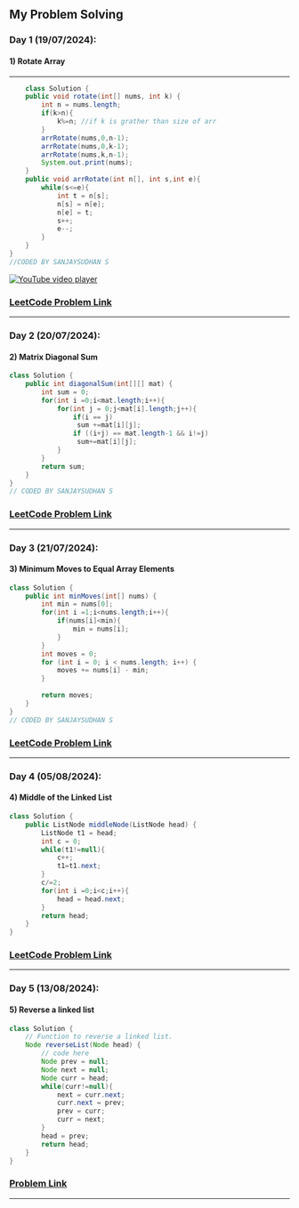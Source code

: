 ## My Problem Solving 

### Day 1 (19/07/2024):

#### 1) Rotate Array

---
``` java 
    class Solution {
    public void rotate(int[] nums, int k) {
        int n = nums.length;
        if(k>n){
            k%=n; //if k is grather than size of arr
        }
        arrRotate(nums,0,n-1);
        arrRotate(nums,0,k-1);
        arrRotate(nums,k,n-1);
        System.out.print(nums);
    }
    public void arrRotate(int n[], int s,int e){
        while(s<=e){
            int t = n[s];
            n[s] = n[e];
            n[e] = t;
            s++;
            e--;
        }
    }
}
//CODED BY SANJAYSUDHAN S
```

[![YouTube video player](https://img.youtube.com/vi/TYT5TJSfGlo/0.jpg)](https://www.youtube.com/watch?v=TYT5TJSfGlo)

### [LeetCode Problem Link](https://leetcode.com/problems/rotate-array)

---
### Day 2 (20/07/2024):

#### 2) Matrix Diagonal Sum
```java
class Solution {
    public int diagonalSum(int[][] mat) {
        int sum = 0;
        for(int i =0;i<mat.length;i++){
            for(int j = 0;j<mat[i].length;j++){
                if(i == j)
                 sum +=mat[i][j]; 
                if ((i+j) == mat.length-1 && i!=j)
                 sum+=mat[i][j];
            }
        }
        return sum;
    }
}
// CODED BY SANJAYSUDHAN S
```
### [LeetCode Problem Link](https://leetcode.com/problems/matrix-diagonal-sum)
---
### Day 3 (21/07/2024):

#### 3) Minimum Moves to Equal Array Elements
```java
class Solution {
    public int minMoves(int[] nums) {
        int min = nums[0];
        for(int i =1;i<nums.length;i++){
            if(nums[i]<min){
                min = nums[i];
            }
        }
        int moves = 0;
        for (int i = 0; i < nums.length; i++) {
            moves += nums[i] - min;
        }
        
        return moves;
    }
}
// CODED BY SANJAYSUDHAN S
```
### [LeetCode Problem Link](https://leetcode.com/problems/minimum-moves-to-equal-array-elements/description/)
---
### Day 4  (05/08/2024):

#### 4) Middle of the Linked List
```java
class Solution {
    public ListNode middleNode(ListNode head) {
        ListNode t1 = head;
        int c = 0;
        while(t1!=null){
            c++;
            t1=t1.next;
        }
        c/=2;
        for(int i =0;i<c;i++){
            head = head.next;
        }
        return head;
    }
}
```
### [LeetCode Problem Link](https://leetcode.com/problems/middle-of-the-linked-list/description/)
---
### Day 5  (13/08/2024):

#### 5) Reverse a linked list
```java
class Solution {
    // Function to reverse a linked list.
    Node reverseList(Node head) {
        // code here
        Node prev = null;
        Node next = null;
        Node curr = head;
        while(curr!=null){
            next = curr.next;
            curr.next = prev;
            prev = curr;
            curr = next;
        }
        head = prev;
        return head;
    }
}
```
### [Problem Link](https://www.geeksforgeeks.org/problems/reverse-a-linked-list/1?page=1&category=Linked%20List&sortBy=submissions)
---
